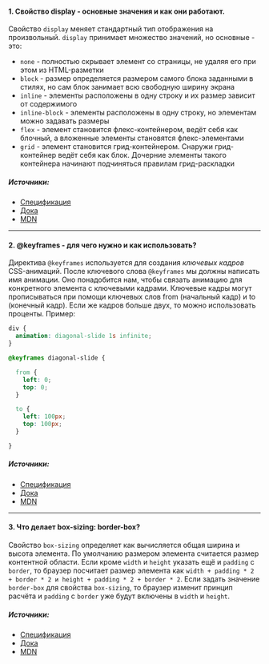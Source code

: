 #### 1. Свойство display - основные значения и как они работают.


Свойство `display` меняет стандартный тип отображения на произвольный. `display` принимает множество значений, но основные - это: 
- `none` - полностью скрывает элемент со страницы, не удаляя его при этом из HTML-разметки
- `block` - размер определяется размером самого блока заданными в стилях, но сам блок занимает всю свободную ширину экрана
- `inline` - элементы расположены в одну строку и их размер зависит от содержимого
- `inline-block` - элементы расположены в одну строку, но элементам можно задавать размеры
- `flex` - элемент становится флекс-контейнером, ведёт себя как блочный, а вложенные элементы становятся флекс-элементами
- `grid` - элемент становится грид-контейнером. Снаружи грид-контейнер ведёт себя как блок. Дочерние элементы такого контейнера начинают подчиняться правилам грид-раскладки


##### Источники:

- [Спецификация](https://www.w3.org/TR/css-display-3/)
- [Дока](https://doka.guide/css/display/)
- [MDN](https://developer.mozilla.org/en-US/docs/Web/CSS/display)

---

#### 2. @keyframes - для чего нужно и как использовать?


Директива `@keyframes` используется для создания _ключевых кадров_ CSS-анимаций. После ключевого слова `@keyframes` мы должны написать имя анимации. Оно понадобится нам, чтобы связать анимацию для конкретного элемента с ключевыми кадрами. Ключевые кадры могут прописываться при помощи ключевых слов from (начальный кадр) и to (конечный кадр). Если же кадров больше двух, то можно использовать проценты. Пример:

```CSS
div {
  animation: diagonal-slide 1s infinite;
}

@keyframes diagonal-slide {

  from {
    left: 0;
    top: 0;
  }

  to {
    left: 100px;
    top: 100px;
  }

}
```

##### Источники:

- [Спецификация](https://www.w3.org/TR/css-animations-1/#keyframes)
- [Дока](https://doka.guide/css/keyframes/)
- [MDN](https://developer.mozilla.org/en-US/docs/Web/CSS/@keyframes)

---

#### 3. Что делает box-sizing: border-box?


Свойство `box-sizing` определяет как вычисляется общая ширина и высота элемента. По умолчанию размером элемента считается размер контентной области. Если кроме `width` и `height` указать ещё и `padding` с `border`, то браузер посчитает размер элемента как `width + padding * 2 + border * 2 и height + padding * 2 + border * 2`. Если задать значение `border-box` для свойства `box-sizing`, то браузер изменит принцип расчёта и `padding` с `border` уже будут включены в `width` и `height`.

##### Источники:

- [Спецификация](https://www.w3.org/TR/css-sizing-3/#box-sizing)
- [Дока](https://doka.guide/css/box-sizing/)
- [MDN](https://developer.mozilla.org/en-US/docs/Web/CSS/box-sizing)
